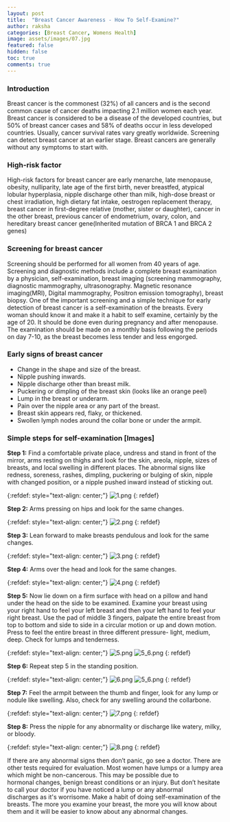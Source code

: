```yaml
---
layout: post
title:  "Breast Cancer Awareness - How To Self-Examine?"
author: raksha
categories: [Breast Cancer, Womens Health]
image: assets/images/07.jpg
featured: false
hidden: false
toc: true
comments: true
---
```

### Introduction
Breast cancer is the commonest (32%) of all cancers and is the second common cause of cancer deaths impacting 2.1 million women each year. Breast cancer is considered to be a disease of the developed countries, but 50% of breast cancer cases and 58% of deaths occur in less developed countries. Usually, cancer survival rates vary greatly worldwide. Screening can detect breast cancer at an earlier stage. Breast cancers are generally without any symptoms to start with.

### High-risk factor
High-risk factors for breast cancer are early menarche, late menopause, obesity, nulliparity, late age of the first birth, never breastfed, atypical lobular hyperplasia, nipple discharge other than milk, high-dose breast or chest irradiation, high dietary fat intake, oestrogen replacement therapy, breast cancer in first-degree relative (mother, sister or daughter), cancer in the other breast, previous cancer of endometrium, ovary, colon, and hereditary breast cancer gene(Inherited mutation of BRCA 1 and BRCA 2 genes)

### Screening for breast cancer
Screening should be performed for all women from 40 years of age. Screening and diagnostic methods include a complete breast examination by a physician, self-examination, breast imaging (screening mammography, diagnostic mammography, ultrasonography. Magnetic resonance imaging(MRI), Digital mammography, Positron emission tomography), breast biopsy. One of the important screening and a simple technique for early detection of breast cancer is a self-examination of the breasts. Every woman should know it and make it a habit to self examine, certainly by the age of 20. It should be done even during pregnancy and after menopause. The examination should be made on a monthly basis following the periods on day 7-10, as the breast becomes less tender and less engorged.

### Early signs of breast cancer
+ Change in the shape and size of the breast.
+ Nipple pushing inwards.	
+ Nipple discharge other than breast milk.
+ Puckering	or dimpling of the breast skin (looks like an orange peel)
+ Lump in the breast or underarm.
+ Pain over the nipple area or any part of the breast.	
+ Breast skin appears red, flaky, or thickened.
+ Swollen lymph nodes around the collar bone or under the armpit.

### Simple steps for self-examination [Images]
<b>Step 1:</b> Find a comfortable private place, undress and stand in front of the mirror, arms resting on thighs and look for the skin, areola, nipple, sizes of breasts, and local swelling in different places. The abnormal signs like redness, soreness, rashes, dimpling, puckering or bulging of skin, nipple with changed position, or a nipple pushed inward instead of sticking out.

{:refdef: style="text-align: center;"}
![1.png](/assets/images/07_breast_cancer_awareness/1.png)
{: refdef}

<b>Step 2:</b> Arms pressing on hips and look for the same changes.

{:refdef: style="text-align: center;"}
![2.png](/assets/images/07_breast_cancer_awareness/2.png)
{: refdef}

<b>Step 3:</b> Lean forward to make breasts pendulous and look for the same changes.

{:refdef: style="text-align: center;"}
![3.png](/assets/images/07_breast_cancer_awareness/3.png)
{: refdef}

<b>Step 4:</b> Arms over the head and look for the same changes.

{:refdef: style="text-align: center;"}
![4.png](/assets/images/07_breast_cancer_awareness/4.png)
{: refdef}

<b>Step 5:</b> Now lie down on a firm surface with head on a pillow and hand under the head on the side to be examined. Examine your breast using your right hand to feel your left breast and then your left hand to feel your right breast. Use the pad of middle 3 fingers, palpate the entire breast from top to bottom and side to side in a circular motion or up and down motion. Press to feel the entire breast in three different pressure- light, medium, deep. Check for lumps and tenderness. 

{:refdef: style="text-align: center;"}
![5.png](/assets/images/07_breast_cancer_awareness/5.png)
![5_6.png](/assets/images/07_breast_cancer_awareness/5_6.png)
{: refdef}

<b>Step 6:</b> Repeat step 5 in the standing position.

{:refdef: style="text-align: center;"}
![6.png](/assets/images/07_breast_cancer_awareness/6.png)
![5_6.png](/assets/images/07_breast_cancer_awareness/5_6.png)
{: refdef}

<b>Step 7:</b> Feel the armpit between the thumb and finger, look for any lump or nodule like swelling. Also, check for any swelling around the collarbone.

{:refdef: style="text-align: center;"}
![7.png](/assets/images/07_breast_cancer_awareness/7.png)
{: refdef}

<b>Step 8:</b> Press the nipple for any abnormality or discharge like watery, milky, or bloody.

{:refdef: style="text-align: center;"}
![8.png](/assets/images/07_breast_cancer_awareness/8.png)
{: refdef}

If there are any abnormal signs then don’t panic, go see a doctor. There are other tests required for evaluation. Most women have lumps or a lumpy area which might be non-cancerous. This may be possible due to hormonal changes, benign breast conditions or an injury. But don’t hesitate to call your doctor if you have noticed a lump or any abnormal discharges as it's worrisome. Make a habit of doing self-examination of the breasts. The more you examine your breast, the more you will know about them and it will be easier to know about any abnormal changes.
